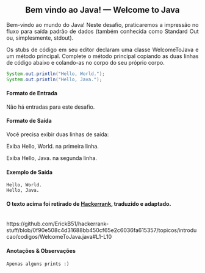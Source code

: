 <h2 align="center">Bem vindo ao Java! — Welcome to Java</h2>
  <p  align="justify">Bem-vindo ao mundo do Java! Neste desafio, praticaremos a impressão no fluxo para saída padrão de dados (também conhecida como Standard Out ou, simplesmente, stdout).</p>
  <p  align="justify">Os stubs de código em seu editor declaram uma classe WelcomeToJava e um método principal. Complete o método principal copiando as duas linhas de código abaixo e colando-as no corpo do seu próprio corpo.</p>

```java
System.out.println("Hello, World.");
System.out.println("Hello, Java.");
```

  <h4>Formato de Entrada</h4>
  <p  align="justify">Não há entradas para este desafio.</p>
  <h4>Formato de Saída</h4>
  <p  align="justify">Você precisa exibir duas linhas de saída:</p>
  <p  align="justify">Exiba Hello, World. na primeira linha.</p>
  <p  align="justify">Exiba Hello, Java. na segunda linha.</p>
  <h4>Exemplo de Saída</h4> 

```
Hello, World.
Hello, Java.
```

#### O texto acima foi retirado de [Hackerrank](https://www.hackerrank.com/), traduzido e adaptado.

  <br>
  https://github.com/ErickB51/hackerrank-stuff/blob/0f90e508c4d31688bb450cf65e2c6036fa615357/topicos/introducao/codigos/WelcomeToJava.java#L1-L10

  <h4>Anotações & Observações</h4>

```  
Apenas alguns prints :)
```
